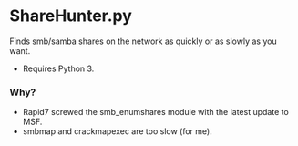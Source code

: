 # ShareHunter.py
Finds smb/samba shares on the network as quickly or as slowly as you want.
* Requires Python 3. 

### Why?
* Rapid7 screwed the smb_enumshares module with the latest update to MSF.
* smbmap and crackmapexec are too slow (for me).
